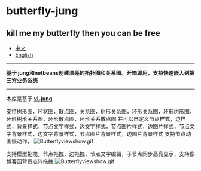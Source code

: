 # butterfly-jung
## kill me my butterfly then you can be free

- [中文](README.md)
- [English](README_EN.md)

*** 
**基于 jung和netbeans创建漂亮的拓扑图和关系图。开箱即用，支持快速嵌入到第三方业务系统**
*** 
本库是基于 [**vl-jung**](https://github.com/timboudreau/vl-jung).

支持树形图，环状图，散点图，关系图，树形关系图，环形关系图，环形树形图，环形树形关系图，环形散点图，环形关系散点图
并可以自定义节点样式，边样式，背景样式，节点文字样式，边文字样式，节点图片样式，边图片样式，节点文字背景样式，边文字背景样式，节点图片背景样式，边图片背景样式
支持节点动画慢动作，
![Butterflyviewshow.gif](src%2Fmain%2Fresources%2Fimages%2FButterflyviewshow.gif)

支持模型拖拽，节点拖拽，边拖拽，节点文字编辑，子节点同步高亮显示，支持像博客园背景点阵拖拽
![Butterflyviewshow.gif](src%2Fmain%2Fresources%2Fimages%2FButterflyviewshow2.gif)
